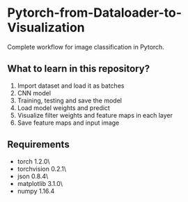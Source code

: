 # Pytorch-from-Dataloader-to-Visualization
Complete workflow for image classification in Pytorch.

## What to learn in this repository?

1. Import dataset and load it as batches
2. CNN model
3. Training, testing and save the model
4. Load model weights and predict
5. Visualize filter weights and feature maps in each layer
6. Save feature maps and input image

## Requirements
- torch 1.2.0\
- torchvision 0.2.1\
- json 0.8.4\
- matplotlib 3.1.0\
- numpy 1.16.4
